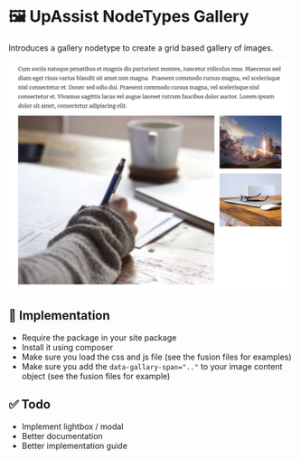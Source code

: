 # 🖼️ UpAssist NodeTypes Gallery

Introduces a gallery nodetype to create a grid based gallery of images.

![Screenshot](./Documentation/Assets/Screenshot_1.png)

## 🔧 Implementation
- Require the package in your site package
- Install it using composer
- Make sure you load the css and js file (see the fusion files for examples)
- Make sure you add the `data-gallary-span=".."` to your image content object (see the fusion files for example)

## ✅ Todo
- Implement lightbox / modal
- Better documentation
- Better implementation guide
